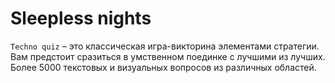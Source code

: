 
# Sleepless nights
`Techno quiz` – это классическая игра-викторина элементами стратегии. Вам предстоит сразиться в умственном поединке с лучшими из лучших. Более 5000 текстовых и визуальных вопросов из различных областей.

